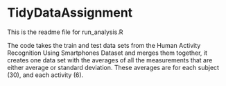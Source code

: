# TidyDataAssignment

This is the readme file for run_analysis.R

The code takes the train and test data sets from the Human Activity Recognition Using Smartphones Dataset
and merges them together, it creates one data set with the averages of all the measurements that are
either average or standard deviation. These averages are for each subject (30), and each activity (6).
